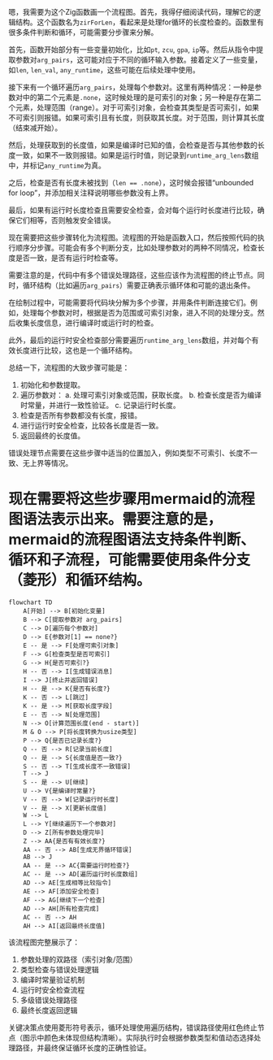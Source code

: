 嗯，我需要为这个Zig函数画一个流程图。首先，我得仔细阅读代码，理解它的逻辑结构。这个函数名为`zirForLen`，看起来是处理for循环的长度检查的。函数里有很多条件判断和循环，可能需要分步骤来分解。

首先，函数开始部分有一些变量初始化，比如`pt`, `zcu`, `gpa`, `ip`等。然后从指令中提取参数对`arg_pairs`，这可能对应于不同的循环输入参数。接着定义了一些变量，如`len`, `len_val`, `any_runtime`，这些可能在后续处理中使用。

接下来有一个循环遍历`arg_pairs`，处理每个参数对。这里有两种情况：一种是参数对中的第二个元素是`.none`，这时候处理的是可索引的对象；另一种是存在第二个元素，处理范围（range）。对于可索引对象，会检查其类型是否可索引，如果不可索引则报错。如果可索引且有长度，则获取其长度。对于范围，则计算其长度（结束减开始）。

然后，处理获取到的长度值，如果是编译时已知的值，会检查是否与其他参数的长度一致，如果不一致则报错。如果是运行时值，则记录到`runtime_arg_lens`数组中，并标记`any_runtime`为真。

之后，检查是否有长度未被找到（`len == .none`），这时候会报错“unbounded for loop”，并添加相关注释说明哪些参数没有上界。

最后，如果有运行时长度检查且需要安全检查，会对每个运行时长度进行比较，确保它们相等，否则触发安全错误。

现在需要把这些步骤转化为流程图。流程图的开始是函数入口，然后按照代码的执行顺序分步骤。可能会有多个判断分支，比如处理参数对的两种不同情况，检查长度是否一致，是否有运行时检查等。

需要注意的是，代码中有多个错误处理路径，这些应该作为流程图的终止节点。同时，循环结构（比如遍历`arg_pairs`）需要正确表示循环体和可能的退出条件。

在绘制过程中，可能需要将代码块分解为多个步骤，并用条件判断连接它们。例如，处理每个参数对时，根据是否为范围或可索引对象，进入不同的处理分支。然后收集长度信息，进行编译时或运行时的检查。

此外，最后的运行时安全检查部分需要遍历`runtime_arg_lens`数组，并对每个有效长度进行比较，这也是一个循环结构。

总结一下，流程图的大致步骤可能是：

1. 初始化和参数提取。
2. 遍历参数对：
   a. 处理可索引对象或范围，获取长度。
   b. 检查长度是否为编译时常量，并进行一致性验证。
   c. 记录运行时长度。
3. 检查是否所有参数都没有长度，报错。
4. 进行运行时安全检查，比较各长度是否一致。
5. 返回最终的长度值。

错误处理节点需要在这些步骤中适当的位置加入，例如类型不可索引、长度不一致、无上界等情况。

现在需要将这些步骤用mermaid的流程图语法表示出来。需要注意的是，mermaid的流程图语法支持条件判断、循环和子流程，可能需要使用条件分支（菱形）和循环结构。
================================================
```mermaid
flowchart TD
    A[开始] --> B[初始化变量]
    B --> C[提取参数对 arg_pairs]
    C --> D[遍历每个参数对]
    D --> E{参数对[1] == none?}
    E -- 是 --> F[处理可索引对象]
    F --> G[检查类型是否可索引]
    G --> H{是否可索引?}
    H -- 否 --> I[生成错误消息]
    I --> J[终止并返回错误]
    H -- 是 --> K{是否有长度?}
    K -- 否 --> L[跳过]
    K -- 是 --> M[获取长度字段]
    E -- 否 --> N[处理范围]
    N --> O[计算范围长度(end - start)]
    M & O --> P[将长度转换为usize类型]
    P --> Q{是否已记录长度?}
    Q -- 否 --> R[记录当前长度]
    Q -- 是 --> S{长度值是否一致?}
    S -- 否 --> T[生成长度不一致错误]
    T --> J
    S -- 是 --> U[继续]
    U --> V{是编译时常量?}
    V -- 否 --> W[记录运行时长度]
    V -- 是 --> X[更新长度值]
    W --> L
    L --> Y[继续遍历下一个参数对]
    D --> Z[所有参数处理完毕]
    Z --> AA{是否有有效长度?}
    AA -- 否 --> AB[生成无界循环错误]
    AB --> J
    AA -- 是 --> AC{需要运行时检查?}
    AC -- 是 --> AD[遍历运行时长度数组]
    AD --> AE[生成相等比较指令]
    AE --> AF[添加安全检查]
    AF --> AG[继续下一个检查]
    AD --> AH[所有检查完成]
    AC -- 否 --> AH
    AH --> AI[返回最终长度值]
``` 

该流程图完整展示了：
1. 参数处理的双路径（索引对象/范围）
2. 类型检查与错误处理逻辑
3. 编译时常量验证机制
4. 运行时安全检查流程
5. 多级错误处理路径
6. 最终长度返回逻辑

关键决策点使用菱形符号表示，循环处理使用遍历结构，错误路径使用红色终止节点（图示中颜色未体现但结构清晰）。实际执行时会根据参数类型和值动态选择处理路径，并最终保证循环长度的正确性验证。